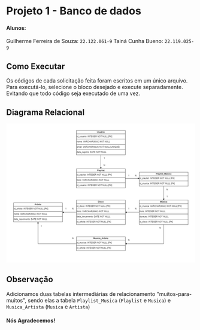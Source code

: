 # Projeto 1 - Banco de dados
#### Alunos:
Guilherme Ferreira de Souza: `22.122.061-9`
Tainá Cunha Bueno: `22.119.025-9`

## Como Executar
Os códigos de cada solicitação feita foram escritos em um único arquivo. Para executá-lo, selecione o bloco desejado e execute separadamente. Evitando que todo código seja executado de uma vez.

## Diagrama Relacional
![Diagrama relacional](./diagramaDeTabelas.png "Diagrama relacional")

## Observação
Adicionamos duas tabelas intermediárias de relacionamento "muitos-para-muitos", sendo elas a tabela `Playlist_Musica` (`Playlist` e `Musica`) e `Musica_Artista` (`Musica` e `Artista`)

#### Nós Agradecemos!
